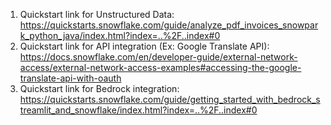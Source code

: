 1. Quickstart link for Unstructured Data: https://quickstarts.snowflake.com/guide/analyze_pdf_invoices_snowpark_python_java/index.html?index=..%2F..index#0
2. Quickstart link for API integration (Ex: Google Translate API): https://docs.snowflake.com/en/developer-guide/external-network-access/external-network-access-examples#accessing-the-google-translate-api-with-oauth
3. Quickstart link for Bedrock integration: https://quickstarts.snowflake.com/guide/getting_started_with_bedrock_streamlit_and_snowflake/index.html?index=..%2F..index#0
